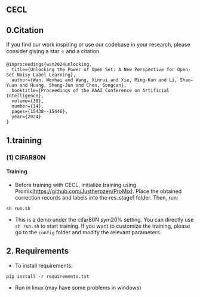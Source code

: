 ## CECL

## 0.Citation


If you find our work inspiring or use our codebase in your research, please consider giving a star ⭐ and a citation.
```
@inproceedings{wan2024unlocking,
  title={Unlocking the Power of Open Set: A New Perspective for Open-Set Noisy Label Learning},
  author={Wan, Wenhai and Wang, Xinrui and Xie, Ming-Kun and Li, Shao-Yuan and Huang, Sheng-Jun and Chen, Songcan},
  booktitle={Proceedings of the AAAI Conference on Artificial Intelligence},
  volume={38},
  number={14},
  pages={15438--15446},
  year={2024}
}
```
## 1.training

### (1) CIFAR80N
#### Training

- Before training with CECL, initialize training using Promix[https://github.com/Justherozen/ProMix]. Place the obtained correction records and labels into the res_stage1 folder. Then, run:

```
sh run.sh
```

- This is a demo under the cifar80N sym20% setting. You can directly use `sh run.sh` to start training. If you want to customize the training, please go to the `config` folder and modify the relevant parameters.

## 2. Requirements
* To install requirements: 
```
pip install -r requirements.txt
```
* Run in linux (may have some problems in windows)

